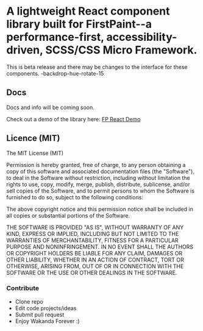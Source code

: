 # A lightweight React component library built for FirstPaint--a performance-first, accessibility-driven, SCSS/CSS Micro Framework.

This is beta release and there may be changes to the interface for these components. -backdrop-hue-rotate-15

## Docs
Docs and info will be coming soon.


Check out a demo of the library here: [FP React Demo](https://fp-react.netlify.app)

## Licence (MIT)

The MIT License (MIT)

Permission is hereby granted, free of charge, to any person obtaining a copy of this software and associated documentation files (the "Software"), to deal in the Software without restriction, including without limitation the rights to use, copy, modify, merge, publish, distribute, sublicense, and/or sell copies of the Software, and to permit persons to whom the Software is furnished to do so, subject to the following conditions:

The above copyright notice and this permission notice shall be included in all copies or substantial portions of the Software.

THE SOFTWARE IS PROVIDED "AS IS", WITHOUT WARRANTY OF ANY KIND, EXPRESS OR IMPLIED, INCLUDING BUT NOT LIMITED TO THE WARRANTIES OF MERCHANTABILITY, FITNESS FOR A PARTICULAR PURPOSE AND NONINFRINGEMENT. IN NO EVENT SHALL THE AUTHORS OR COPYRIGHT HOLDERS BE LIABLE FOR ANY CLAIM, DAMAGES OR OTHER LIABILITY, WHETHER IN AN ACTION OF CONTRACT, TORT OR OTHERWISE, ARISING FROM, OUT OF OR IN CONNECTION WITH THE SOFTWARE OR THE USE OR OTHER DEALINGS IN THE SOFTWARE.

### Contribute
* Clone repo
* Edit code projects/ideas
* Submit pull request
* Enjoy
Wakanda Forever :)
